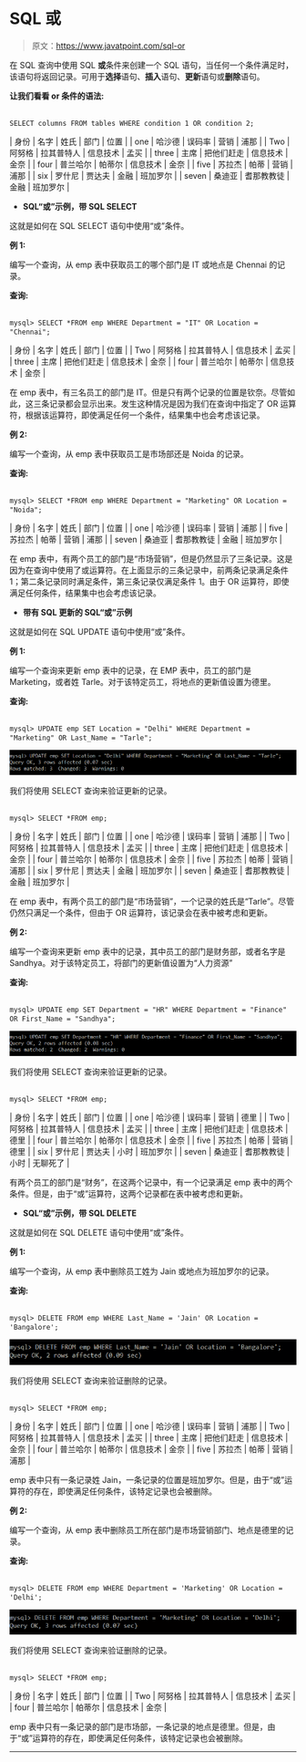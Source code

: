 # SQL 或

> 原文：<https://www.javatpoint.com/sql-or>

在 SQL 查询中使用 SQL **或**条件来创建一个 SQL 语句，当任何一个条件满足时，该语句将返回记录。可用于**选择**语句、**插入**语句、**更新**语句或**删除**语句。

**让我们看看 or 条件的语法:**

```

SELECT columns FROM tables WHERE condition 1 OR condition 2;  

```

| 身份 | 名字 | 姓氏 | 部门 | 位置 |
| one | 哈沙德 | 误码率 | 营销 | 浦那 |
| Two | 阿努格 | 拉其普特人 | 信息技术 | 孟买 |
| three | 主席 | 把他们赶走 | 信息技术 | 金奈 |
| four | 普兰哈尔 | 帕蒂尔 | 信息技术 | 金奈 |
| five | 苏拉杰 | 帕蒂 | 营销 | 浦那 |
| six | 罗什尼 | 贾达夫 | 金融 | 班加罗尔 |
| seven | 桑迪亚 | 耆那教教徒 | 金融 | 班加罗尔 |

*   **SQL“或”示例，带 SQL SELECT**

这就是如何在 SQL SELECT 语句中使用“或”条件。

**例 1:**

编写一个查询，从 emp 表中获取员工的哪个部门是 IT 或地点是 Chennai 的记录。

**查询:**

```

mysql> SELECT *FROM emp WHERE Department = "IT" OR Location = "Chennai";

```

| 身份 | 名字 | 姓氏 | 部门 | 位置 |
| Two | 阿努格 | 拉其普特人 | 信息技术 | 孟买 |
| three | 主席 | 把他们赶走 | 信息技术 | 金奈 |
| four | 普兰哈尔 | 帕蒂尔 | 信息技术 | 金奈 |

在 emp 表中，有三名员工的部门是 IT。但是只有两个记录的位置是钦奈。尽管如此，这三条记录都会显示出来。发生这种情况是因为我们在查询中指定了 OR 运算符，根据该运算符，即使满足任何一个条件，结果集中也会考虑该记录。

**例 2:**

编写一个查询，从 emp 表中获取员工是市场部还是 Noida 的记录。

**查询:**

```

mysql> SELECT *FROM emp WHERE Department = "Marketing" OR Location = "Noida";

```

| 身份 | 名字 | 姓氏 | 部门 | 位置 |
| one | 哈沙德 | 误码率 | 营销 | 浦那 |
| five | 苏拉杰 | 帕蒂 | 营销 | 浦那 |
| seven | 桑迪亚 | 耆那教教徒 | 金融 | 班加罗尔 |

在 emp 表中，有两个员工的部门是“市场营销”，但是仍然显示了三条记录。这是因为在查询中使用了或运算符。在上面显示的三条记录中，前两条记录满足条件 1；第二条记录同时满足条件，第三条记录仅满足条件 1。由于 OR 运算符，即使满足任何条件，结果集中也会考虑该记录。

*   **带有 SQL 更新的 SQL“或”示例**

这就是如何在 SQL UPDATE 语句中使用“或”条件。

**例 1:**

编写一个查询来更新 emp 表中的记录，在 EMP 表中，员工的部门是 Marketing，或者姓 Tarle。对于该特定员工，将地点的更新值设置为德里。

**查询:**

```

mysql> UPDATE emp SET Location = "Delhi" WHERE Department = "Marketing" OR Last_Name = "Tarle";

```

![SQL OR](img/135069d86b87576e24b42a5f56ce843c.png)

我们将使用 SELECT 查询来验证更新的记录。

```

mysql> SELECT *FROM emp;

```

| 身份 | 名字 | 姓氏 | 部门 | 位置 |
| one | 哈沙德 | 误码率 | 营销 | 浦那 |
| Two | 阿努格 | 拉其普特人 | 信息技术 | 孟买 |
| three | 主席 | 把他们赶走 | 信息技术 | 金奈 |
| four | 普兰哈尔 | 帕蒂尔 | 信息技术 | 金奈 |
| five | 苏拉杰 | 帕蒂 | 营销 | 浦那 |
| six | 罗什尼 | 贾达夫 | 金融 | 班加罗尔 |
| seven | 桑迪亚 | 耆那教教徒 | 金融 | 班加罗尔 |

在 emp 表中，有两个员工的部门是“市场营销”，一个记录的姓氏是“Tarle”。尽管仍然只满足一个条件，但由于 OR 运算符，该记录会在表中被考虑和更新。

**例 2:**

编写一个查询来更新 emp 表中的记录，其中员工的部门是财务部，或者名字是 Sandhya。对于该特定员工，将部门的更新值设置为“人力资源”

**查询:**

```

mysql> UPDATE emp SET Department = "HR" WHERE Department = "Finance" OR First_Name = "Sandhya";

```

![SQL OR](img/9b032d2cf0f7e938da7972ac5544e9e4.png)

我们将使用 SELECT 查询来验证更新的记录。

```

mysql> SELECT *FROM emp;

```

| 身份 | 名字 | 姓氏 | 部门 | 位置 |
| one | 哈沙德 | 误码率 | 营销 | 德里 |
| Two | 阿努格 | 拉其普特人 | 信息技术 | 孟买 |
| three | 主席 | 把他们赶走 | 信息技术 | 德里 |
| four | 普兰哈尔 | 帕蒂尔 | 信息技术 | 金奈 |
| five | 苏拉杰 | 帕蒂 | 营销 | 德里 |
| six | 罗什尼 | 贾达夫 | 小时 | 班加罗尔 |
| seven | 桑迪亚 | 耆那教教徒 | 小时 | 无聊死了 |

有两个员工的部门是“财务”，在这两个记录中，有一个记录满足 emp 表中的两个条件。但是，由于“或”运算符，这两个记录都在表中被考虑和更新。

*   **SQL“或”示例，带 SQL DELETE**

这就是如何在 SQL DELETE 语句中使用“或”条件。

**例 1:**

编写一个查询，从 emp 表中删除员工姓为 Jain 或地点为班加罗尔的记录。

**查询:**

```

mysql> DELETE FROM emp WHERE Last_Name = 'Jain' OR Location = 'Bangalore';

```

![SQL OR](img/89136276b5908e28bbd72c685020bd2d.png)

我们将使用 SELECT 查询来验证删除的记录。

```

mysql> SELECT *FROM emp;

```

| 身份 | 名字 | 姓氏 | 部门 | 位置 |
| one | 哈沙德 | 误码率 | 营销 | 浦那 |
| Two | 阿努格 | 拉其普特人 | 信息技术 | 孟买 |
| three | 主席 | 把他们赶走 | 信息技术 | 金奈 |
| four | 普兰哈尔 | 帕蒂尔 | 信息技术 | 金奈 |
| five | 苏拉杰 | 帕蒂 | 营销 | 浦那 |

emp 表中只有一条记录姓 Jain，一条记录的位置是班加罗尔。但是，由于“或”运算符的存在，即使满足任何条件，该特定记录也会被删除。

**例 2:**

编写一个查询，从 emp 表中删除员工所在部门是市场营销部门、地点是德里的记录。

**查询:**

```

mysql> DELETE FROM emp WHERE Department = 'Marketing' OR Location = 'Delhi';

```

![SQL OR](img/d29106b8a4053d029d7216a591623f65.png)

我们将使用 SELECT 查询来验证删除的记录。

```

mysql> SELECT *FROM emp;

```

| 身份 | 名字 | 姓氏 | 部门 | 位置 |
| Two | 阿努格 | 拉其普特人 | 信息技术 | 孟买 |
| four | 普兰哈尔 | 帕蒂尔 | 信息技术 | 金奈 |

emp 表中只有一条记录的部门是市场部，一条记录的地点是德里。但是，由于“或”运算符的存在，即使满足任何条件，该特定记录也会被删除。

* * *